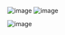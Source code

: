 ![image](https://github.com/user-attachments/assets/0bc480f1-129f-45df-b606-880c91e62991)
![image](https://github.com/user-attachments/assets/73b6d92f-3b7b-41e2-907e-f25f91419c7a)



![image](https://github.com/user-attachments/assets/6f71a6e0-1d12-43ef-a085-a731e4400265)
